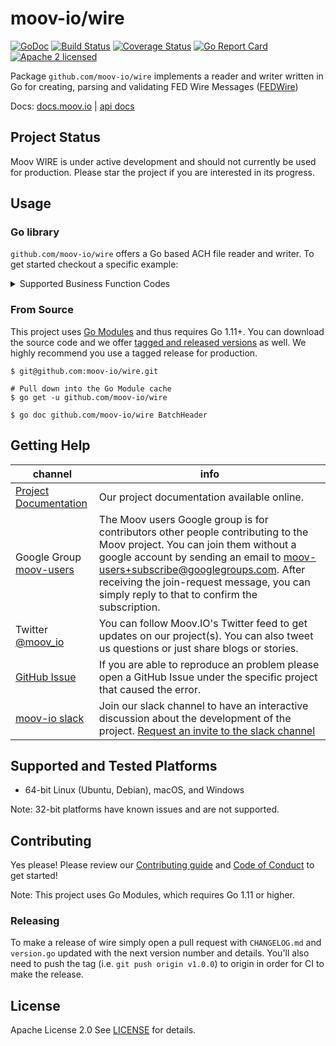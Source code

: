 moov-io/wire
===
[![GoDoc](https://godoc.org/github.com/moov-io/wire?status.svg)](https://godoc.org/github.com/moov-io/wire)
[![Build Status](https://travis-ci.com/moov-io/wire.svg?branch=master)](https://travis-ci.com/moov-io/wire)
[![Coverage Status](https://codecov.io/gh/moov-io/wire/branch/master/graph/badge.svg)](https://codecov.io/gh/moov-io/wire)
[![Go Report Card](https://goreportcard.com/badge/github.com/moov-io/wire)](https://goreportcard.com/report/github.com/moov-io/wire)
[![Apache 2 licensed](https://img.shields.io/badge/license-Apache2-blue.svg)](https://raw.githubusercontent.com/moov-io/ach/master/LICENSE)

Package `github.com/moov-io/wire` implements a reader and writer written in Go  for creating, parsing and validating FED Wire Messages ([FEDWire](https://en.wikipedia.org/wiki/Fedwire)) 

Docs: [docs.moov.io](https://docs.moov.io/en/latest/) | [api docs](https://api.moov.io/apps/wire/)

## Project Status

Moov WIRE is under active development and should not currently be used for production. Please star the project if you are interested in its progress.

## Usage

### Go library

`github.com/moov-io/wire` offers a Go based ACH file reader and writer. To get started checkout a specific example:

<details>
<summary>Supported Business Function Codes</summary>

| Business Function Code | Name                                  | Example |
|----------|---------------------------------------|-----------------------------------|------------------------------------|
| BTR      | BankTransfer                          | [Link](test/testdata/fedWireMessage-BankTransfer.txt) |
| CKS      | CheckSameDaySettlement                | [Link](test/testdata/fedWireMessage-CheckSameDaySettlement.txt) |
| CTP      | CustomerTransferPlus                  | [Link](test/testdata/fedWireMessage-CustomerTransferPlus.txt) |
| CTR      | CustomerTransfer                      | [Link](test/testdata/fedWireMessage-CustomerTransfer.txt) |
| DEP      | DepositSendersAccount                 | [Link](test/testdata/fedWireMessage-DepositSendersAccount.txt) |
| DRB      | BankDrawdownRequest                   | [Link](test/testdata/fedWireMessage-BankDrawDownRequest.txt) |
| DRC      | CustomerCorporateDrawdownRequest      | [Link](test/testdata/fedWireMessage-CustomerCorporateDrawdownRequest.txt) |
| DRW      | DrawdownRequest                       | [Link](test/testdata/fedWireMessage-DrawDownRequest.txt) |
| FFR      | FEDFundsReturned                      | [Link](test/testdata/fedWireMessage-FEDFundsReturned.txt) |
| FFS      | FEDFundsSold                          | [Link](test/testdata/fedWireMessage-FEDFundsSold.txt) |
| SVC      | ServiceMessage                        | [Link](test/testdata/fedWireMessage-ServiceMessage.txt) |
</details>

### From Source

This project uses [Go Modules](https://github.com/golang/go/wiki/Modules) and thus requires Go 1.11+. You can download the source code and we offer [tagged and released versions](https://github.com/moov-io) as well. We highly recommend you use a tagged release for production.

```
$ git@github.com:moov-io/wire.git

# Pull down into the Go Module cache
$ go get -u github.com/moov-io/wire

$ go doc github.com/moov-io/wire BatchHeader
```

## Getting Help

 channel | info
 ------- | -------
[Project Documentation](https://docs.moov.io/en/latest/) | Our project documentation available online.
Google Group [moov-users](https://groups.google.com/forum/#!forum/moov-users)| The Moov users Google group is for contributors other people contributing to the Moov project. You can join them without a google account by sending an email to [moov-users+subscribe@googlegroups.com](mailto:moov-users+subscribe@googlegroups.com). After receiving the join-request message, you can simply reply to that to confirm the subscription.
Twitter [@moov_io](https://twitter.com/moov_io)	| You can follow Moov.IO's Twitter feed to get updates on our project(s). You can also tweet us questions or just share blogs or stories.
[GitHub Issue](https://github.com/moov-io) | If you are able to reproduce an problem please open a GitHub Issue under the specific project that caused the error.
[moov-io slack](http://moov-io.slack.com/) | Join our slack channel to have an interactive discussion about the development of the project. [Request an invite to the slack channel](https://join.slack.com/t/moov-io/shared_invite/enQtNDE5NzIwNTYxODEwLTRkYTcyZDI5ZTlkZWRjMzlhMWVhMGZlOTZiOTk4MmM3MmRhZDY4OTJiMDVjOTE2MGEyNWYzYzY1MGMyMThiZjg)

## Supported and Tested Platforms

- 64-bit Linux (Ubuntu, Debian), macOS, and Windows

Note: 32-bit platforms have known issues and are not supported.

## Contributing

Yes please! Please review our [Contributing guide](CONTRIBUTING.md) and [Code of Conduct](CODE_OF_CONDUCT.md) to get started!

Note: This project uses Go Modules, which requires Go 1.11 or higher.

### Releasing

To make a release of wire simply open a pull request with `CHANGELOG.md` and `version.go` updated with the next version number and details. You'll also need to push the tag (i.e. `git push origin v1.0.0`) to origin in order for CI to make the release.

## License

Apache License 2.0 See [LICENSE](LICENSE) for details.
